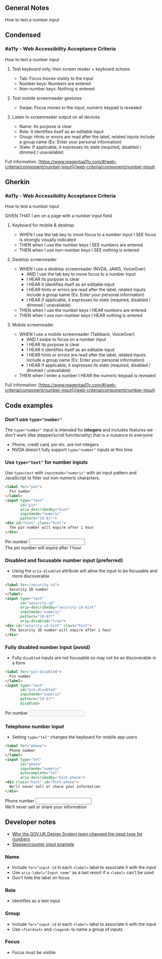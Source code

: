 ## General Notes

How to test a number input

## Condensed

### #a11y - Web Accessibility Acceptance Criteria

How to test a number input

1. Test keyboard only, then screen reader + keyboard actions

   - Tab: Focus moves visibly to the input
   - Number keys: Numbers are entered
   - Non-number keys: Nothing is entered

2. Test mobile screenreader gestures

   - Swipe: Focus moves to the input, numeric keypad is revealed

3. Listen to screenreader output on all devices

   - Name: Its purpose is clear
   - Role: It identifies itself as an editable input
   - Group: Hints or errors are read after the label, related inputs include a group name (Ex: Enter your personal information)
   - State: If applicable, it expresses its state (required, disabled / dimmed / unavailable)

Full information: [https://www.magentaa11y.com/#/web-criteria/component/number-input](/web-criteria/component/number-input)

## Gherkin

### #a11y - Web Accessibility Acceptance Criteria

How to test a number input

GIVEN THAT I am on a page with a number input field

1. Keyboard for mobile & desktop

   - WHEN I use the tab key to move focus to a number input I SEE focus is strongly visually indicated
   - THEN when I use the number keys I SEE numbers are entered
   - THEN when I use non-number keys I SEE nothing is entered

2. Desktop screenreader

   - WHEN I use a desktop screenreader (NVDA, JAWS, VoiceOver) 
      - AND I use the tab key to move focus to a number input
      - I HEAR its purpose is clear
      - I HEAR it identifies itself as an editable input
      - I HEAR hints or errors are read after the label, related inputs include a group name (Ex: Enter your personal information)
      - I HEAR if applicable, it expresses its state (required, disabled / dimmed / unavailable)
   - THEN when I use the number keys I HEAR numbers are entered
   - THEN when I use non-number keys I HEAR nothing is entered

3. Mobile screenreader

   - WHEN I use a mobile screenreader (Talkback, VoiceOver)
      - AND I swipe to focus on a number input
      - I HEAR its purpose is clear
      - I HEAR it identifies itself as an editable input
      - I HEAR hints or errors are read after the label, related inputs include a group name (Ex: Enter your personal information)
      - I HEAR if applicable, it expresses its state (required, disabled / dimmed / unavailable)
   - THEN when I enter a number I HEAR the numeric keypad is revealed

Full information: [https://www.magentaa11y.com/#/web-criteria/component/number-input](/web-criteria/component/number-input)

## Code examples

### Don't use `type="number"`

The `type="number"` input is intended for **integers** and includes features we _don't_ want (like stepper/scroll functionality) that is a nuisance to everyone 

- Phone, credit card, pin etc. are not integers
- NVDA doesn't fully support `type="number"` inputs at this time

### Use `type="text"` for number inputs

Use `type=text` with `inputmode="numeric"` with an input pattern and JavaScript to filter out non-numeric characters.

```html
<label for="pin">
  Pin number
</label>
<input type="text"
       id="pin"
       aria-describedby="hint"
       inputmode="numeric"
       pattern="[0-9]*">
<div id="hint" class="hint">
  The pin number will expire after 1 hour
</div>
```
<example>
   <label for="pin">
   Pin number
   </label>
   <input type="text"
         id="pin"
         aria-describedby="hint"
         inputmode="numeric"
         pattern="[0-9]*">
   <div id="hint" class="hint">
   The pin number will expire after 1 hour
   </div>
</example>

### Disabled and focusable number input (preferred)

- Using the `aria-disabled` attribute will allow the input to be focusable and more discoverable

```html
<label for="security-id">
  Security ID number
</label>
<input type="text"
       id="security-id"
       aria-describedby="security-id-hint"
       inputmode="numeric"
       pattern="[0-9]*"
       aria-disabled="true">
<div id="security-id-hint" class="hint">
  The Security ID number will expire after 1 hour
</div>
```
<!-- TODO need to preventDefault / make it appear disabled, also this is allowing letters AND numbers despite pattern -->
<!-- <example>
   <label for="security-id">
   Security ID number
   </label>
   <input type="text"
         id="security-id"
         aria-describedby="security-id-hint"
         inputmode="numeric"
         pattern="[0-9]*"
         aria-disabled="true">
   <div id="security-id-hint" class="hint">
   The Security ID number will expire after 1 hour
   </div>
</example> -->

### Fully disabled number input (avoid)

- Fully `disabled` inputs are not focusable so may not be as discoverable in a form

```html
<label for="pin-disabled">
  Pin number
</label>
<input type="text"
       id="pin-disabled"
       inputmode="numeric"
       pattern="[0-9]*"
       disabled>
```

<example>
   <label for="pin-disabled">
   Pin number
   </label>
   <input type="text"
         id="pin-disabled"
         inputmode="numeric"
         pattern="[0-9]*"
         disabled>
</example>

### Telephone number input

- Setting `type="tel"` changes the keyboard for mobile app users

```html
<label for="phone">
  Phone number
</label>
<input type="tel"
       id="phone"
       inputmode="numeric"
       autocomplete="tel"
       aria-describedby="hint-phone">
<div class="hint" id="hint-phone">
  We’ll never sell or share your information
</div>
```

<example>
   <label for="phone">
   Phone number
   </label>
   <input type="tel"
         id="phone"
         inputmode="numeric"
         autocomplete="tel"
         aria-describedby="hint-phone">
   <div class="hint" id="hint-phone">
   We’ll never sell or share your information
   </div>
</example>

## Developer notes

- [Why the GOV.UK Design System team changed the input type for numbers](https://technology.blog.gov.uk/2020/02/24/why-the-gov-uk-design-system-team-changed-the-input-type-for-numbers/)
- <a href="https://www.magentaa11y.com/#/web-criteria/component/stepper-input">Stepper/counter input example</a>

### Name
- Include `for="input-id` in each `<label>` label to associate it with the input
- Use `aria-label="Input name"` as a last resort if a `<label>` can't be used
- Don't hide the label on focus

### Role
- Identifies as a text input

### Group
- Include `for="input-id` in each `<label>` label to associate it with the input
- Use `<fieldset>` and `<legend>` to name a group of inputs

### Focus
- Focus must be visible
